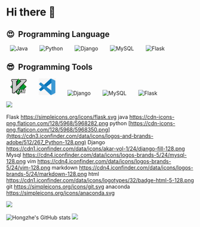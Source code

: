 # Hi there 👋


<h2>😍 &nbsp;Programming Language</h2>
<p align="left">
<img src="https://cdn-icons-png.flaticon.com/128/5968/5968282.png" alt="Java" width="45" height="45" style="margin-right: 10px; margin-left: 10px;"/>
&nbsp;
<img src="https://cdn-icons-png.flaticon.com/128/5968/5968350.png" alt="Python" width="45" height="45" style="margin-right: 10px; margin-left: 10px;"/>
&nbsp;
<img src="https://cdn1.iconfinder.com/data/icons/akar-vol-1/24/django-fill-128.png" alt="Django" width="45" height="45" style="margin-right: 10px; margin-left: 10px;"/>
&nbsp;
<img src="https://cdn4.iconfinder.com/data/icons/logos-brands-5/24/mysql-128.png" alt="MySQL" width="45" height="45" style="margin-right: 10px; margin-left: 10px;"/>
&nbsp;
<img src="https://simpleicons.org/icons/flask.svg" alt="Flask" width="45" height="45" style="margin-right: 10px; margin-left: 10px;"/>
&nbsp;
</p>

<h2>😎 &nbsp;Programming Tools</h2>
<p align="left">
<img src="https://github.com/MacroXie/MacroXie/blob/main/static/vim.png?raw=true" alt="Java" width="45" height="45" style="margin-right: 10px; margin-left: 10px;"/>
&nbsp;
<img src="https://github.com/MacroXie/MacroXie/blob/main/static/vscode.png?raw=true" alt="Python" width="45" height="45" style="margin-right: 10px; margin-left: 10px;"/>
&nbsp;
<img src="https://cdn1.iconfinder.com/data/icons/akar-vol-1/24/django-fill-128.png" alt="Django" width="45" height="45" style="margin-right: 10px; margin-left: 10px;"/>
&nbsp;
<img src="https://cdn4.iconfinder.com/data/icons/logos-brands-5/24/mysql-128.png" alt="MySQL" width="45" height="45" style="margin-right: 10px; margin-left: 10px;"/>
&nbsp;
<img src="https://simpleicons.org/icons/flask.svg" alt="Flask" width="45" height="45" style="margin-right: 10px; margin-left: 10px;"/>
&nbsp;
</p>





<img id="example-view" src="https://spotify-github-profile.vercel.app/api/view.svg?uid=31ftptstvfi7q2sd5wsjnl3ff6yi&amp;cover_image=true&amp;theme=natemoo-re&amp;show_offline=false&amp;background_color=121212&amp;interchange=true&amp;bar_color=53b14f&amp;bar_color_cover=false">



Flask
https://simpleicons.org/icons/flask.svg
java
https://cdn-icons-png.flaticon.com/128/5968/5968282.png
python
[https://cdn-icons-png.flaticon.com/128/5968/5968350.png](https://cdn3.iconfinder.com/data/icons/logos-and-brands-adobe/512/267_Python-128.png)
Django
https://cdn1.iconfinder.com/data/icons/akar-vol-1/24/django-fill-128.png
Mysql
https://cdn4.iconfinder.com/data/icons/logos-brands-5/24/mysql-128.png
vim
https://cdn4.iconfinder.com/data/icons/logos-brands-5/24/vim-128.png
markdown
https://cdn4.iconfinder.com/data/icons/logos-brands-5/24/markdown-128.png
html
https://cdn1.iconfinder.com/data/icons/logotypes/32/badge-html-5-128.png
git
https://simpleicons.org/icons/git.svg
anaconda
https://simpleicons.org/icons/anaconda.svg

<img id="example-view" src="https://spotify-github-profile.vercel.app/api/view.svg?uid=31ftptstvfi7q2sd5wsjnl3ff6yi&amp;cover_image=true&amp;theme=novatorem&amp;show_offline=true&amp;background_color=ffffff&amp;interchange=false&amp;bar_color=53b14f&amp;bar_color_cover=false">


![Hongzhe's GitHub stats](https://github-readme-stats-macroxie.vercel.app/api?username=macroxie&show_icons=true&theme=transparent)
<img id="example-view" src="https://spotify-github-profile.vercel.app/api/view.svg?uid=31ftptstvfi7q2sd5wsjnl3ff6yi&amp;cover_image=true&amp;theme=default&amp;show_offline=true&amp;background_color=121212&amp;interchange=true&amp;bar_color=53b14f&amp;bar_color_cover=false">
